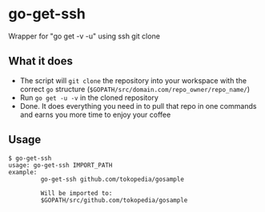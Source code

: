 # go-get-ssh
Wrapper for "go get -v -u" using ssh git clone

## What it does
- The script will `git clone` the repository into your workspace with the correct `go` structure (`$GOPATH/src/domain.com/repo_owner/repo_name/`)
- Run `go get -u -v` in the cloned repository
- Done. It does everything you need in to pull that repo in one commands and earns you more time to enjoy your coffee

## Usage
```
$ go-get-ssh
usage: go-get-ssh IMPORT_PATH
example:
         go-get-ssh github.com/tokopedia/gosample

         Will be imported to:
         $GOPATH/src/github.com/tokopedia/gosample
```
